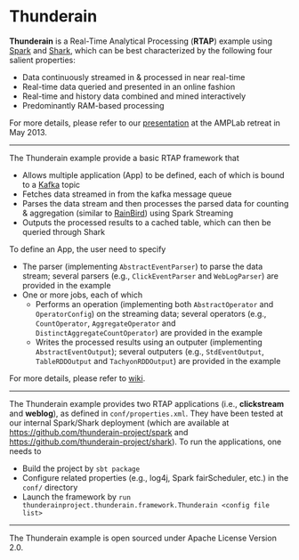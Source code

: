 Thunderain
==============

**Thunderain** is a Real-Time Analytical Processing (<strong>RTAP</strong>) example using [Spark](http://spark-project.org/) and [Shark](http://shark.cs.berkeley.edu/), which can be best characterized by the following four salient properties:

 * Data continuously streamed in & processed in near real-time
 * Real-time data queried and presented in an online fashion
 * Real-time and history data combined and mined interactively
 * Predominantly RAM-based processing

For more details, please refer to our [presentation](https://github.com/thunderain-project/thunderain/blob/master/Thunderain_AMPLab_Retreat_Summer_2013.pdf) at the AMPLab retreat in May 2013.

---

The Thunderain example provide a basic RTAP framework that

 * Allows multiple application (App) to be defined, each of which is bound to a [Kafka](http://kafka.apache.org/) topic
 * Fetches data streamed in from the kafka message queue
 * Parses the data stream and then processes the parsed data for counting & aggregation (similar to [RainBird](http://www.slideshare.net/kevinweil/rainbird-realtime-analytics-at-twitter-strata-2011)) using Spark Streaming
 * Outputs the processed results to a cached table, which can then be queried through Shark

To define an App, the user need to specify

 * The parser (implementing `AbstractEventParser`) to parse the data stream; several parsers (e.g., `ClickEventParser` and `WebLogParser`) are provided in the example
 * One or more jobs, each of which
   * Performs an operation (implementing both `AbstractOperator` and `OperatorConfig`) on the streaming data; several operators (e.g., `CountOperator`, `AggregateOperator` and `DistinctAggregateCountOperator`) are provided in the example
   * Writes the processed results using an outputer (implementing ` AbstractEventOutput `); several outputers (e.g., ` StdEventOutput `, ` TableRDDOutput` and ` TachyonRDDOutput `) are provided in the example

For more details, please refer to [wiki](https://github.com/thunderain-project/thunderain/wiki).

---

The Thunderain example provides two RTAP applications (i.e., **clickstream** and **weblog**), as defined in `conf/properties.xml`. They have been tested at our internal Spark/Shark deployment (which are available at <https://github.com/thunderain-project/spark> and <https://github.com/thunderain-project/shark>). To run the applications, one needs to

 * Build the project by `sbt package`
 * Configure related properties (e.g., log4j, Spark fairScheduler, etc.) in the `conf/` directory
 * Launch the framework by `run thunderainproject.thunderain.framework.Thunderain <config file list>`

---

The Thunderain example is open sourced under Apache License Version 2.0.
